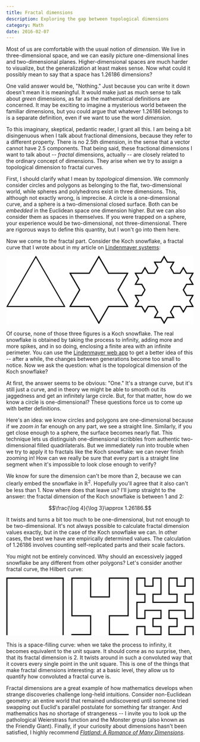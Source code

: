 ```yaml
---
title: Fractal dimensions
description: Exploring the gap between topological dimensions
category: Math
date: 2016-02-07
---
```


Most of us are comfortable with the usual notion of _dimension_. We live in three-dimensional space, and we can easily picture one-dimensional lines and two-dimensional planes. Higher-dimensional spaces are much harder to visualize, but the generalization at least makes sense. Now what could it possibly mean to say that a space has 1.26186 dimensions?

One valid answer would be, "Nothing." Just because you can write it down doesn't mean it is meaningful. It would make just as much sense to talk about _green_ dimensions, as far as the mathematical definitions are concerned. It may be exciting to imagine a mysterious world between the familiar dimensions, but you could argue that whatever 1.26186 belongs to is a separate definition, even if we want to use the word _dimension_.

To this imaginary, skeptical, pedantic reader, I grant all this. I am being a bit disingenuous when I talk about fractional dimensions, because they refer to a different property. There is no 2.5th dimension, in the sense that a vector cannot have 2.5 components. That being said, these fractional dimensions I want to talk about -- _fractal_ dimensions, actually -- are closely related to the ordinary concept of dimensions. They arise when we try to assign a topological dimension to fractal curves.

First, I should clarify what I mean by _topological_ dimension. We commonly consider circles and polygons as belonging to the flat, two-dimensional world, while spheres and polyhedrons exist in three dimensions. This, although not exactly wrong, is imprecise. A circle is a one-dimensional curve, and a sphere is a two-dimensional closed surface. Both can be _embedded_ in the Euclidean space one dimension higher. But we can also consider them as spaces in themselves. If you were trapped on a sphere, your experience would be two-dimensional, not three-dimensional. There are rigorous ways to define this quantity, but I won't go into them here.

Now we come to the fractal part. Consider the Koch snowflake, a fractal curve that I wrote about in my article on [Lindenmayer systems][linden]:

![First three generations of the Koch snowflake](../assets/svg/koch.svg)

Of course, none of those three figures is a Koch snowflake. The real snowflake is obtained by taking the process to infinity, adding more and more spikes, and in so doing, enclosing a finite area with an infinite perimeter. You can use the [Lindenmayer web app][koch4] to get a better idea of this -- after a while, the changes between generations become too small to notice. Now we ask the question: what is the topological dimension of the Koch snowflake?

At first, the answer seems to be obvious: "One." It's a strange curve, but it's still just a curve, and in theory we might be able to smooth out its jaggedness and get an infinitely large circle. But, for that matter, how do we know a circle is one-dimensional? These questions force us to come up with better definitions.

Here's an idea: we know circles and polygons are one-dimensional because if we _zoom in_ far enough on any part, we see a straight line. Similarly, if you get close enough to a sphere, the surface becomes nearly flat. This technique lets us distinguish one-dimensional scribbles from authentic two-dimensional filled quadrilaterals. But we immediately run into trouble when we try to apply it to fractals like the Koch snowflake: we can never finish zooming in! How can we really be sure that every part is a straight line segment when it's impossible to look close enough to verify?

We know for sure the dimension can't be more than 2, because we can clearly embed the snowflake in $\mathbb{R}^2$. Hopefully you'll agree that it also can't be less than 1. Now where does that leave us? I'll jump straight to the answer: the fractal dimension of the Koch snowflake is between 1 and 2:

$$\frac{\log 4}{\log 3}\approx 1.26186.$$

It twists and turns a bit too much to be one-dimensional, but not enough to be two-dimensional. It's not always possible to calculate fractal dimension values exactly, but in the case of the Koch snowflake we can. In other cases, the best we have are empirically determined values. The calculation of 1.26186 involves counting self-replicated parts and their scale factors.

You might not be entirely convinced. Why should an excessively jagged snowflake be any different from other polygons? Let's consider another fractal curve, the Hilbert curve:

![First three generations of the Hilbert curve](../assets/svg/hilbert.svg)

This is a space-filling curve: when we take the process to infinity, it becomes equivalent to the unit square. It should come as no surprise, then, that its fractal dimension is 2. It twists around in such a convoluted way that it covers every single point in the unit square. This is one of the things that make fractal dimensions interesting: at a basic level, they allow us to quantify how convoluted a fractal curve is.

Fractal dimensions are a great example of how mathematics develops when strange discoveries challenge long-held intuitions. Consider non-Euclidean geometry: an entire world that remained undiscovered until someone tried swapping out Euclid's parallel postulate for something far stranger. And mathematics has no shortage of strangeness -- I invite you to look up the pathological Weierstrass function and the Monster group (also known as the Friendly Giant). Finally, if your curiosity about dimensions hasn't been satisfied, I highly recommend [_Flatland: A Romance of Many Dimensions_][flatland].

[linden]: lindenmayer.md
[koch4]: http://lindenmayer.mitchellkember.com/koch/4
[flatland]: http://www.geom.uiuc.edu/~banchoff/Flatland/
